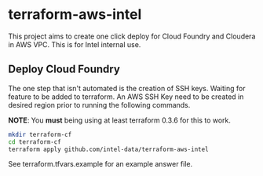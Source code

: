# terraform-aws-intel

This project aims to create one click deploy for Cloud Foundry and Cloudera in
AWS VPC. This is for Intel internal use.

## Deploy Cloud Foundry

The one step that isn't automated is the creation of SSH keys. Waiting for feature to be added to terraform.
An AWS SSH Key need to be created in desired region prior to running the following commands.

**NOTE**: You **must** being using at least terraform 0.3.6 for this to work.

```bash
mkdir terraform-cf
cd terraform-cf
terraform apply github.com/intel-data/terraform-aws-intel
```

See terraform.tfvars.example for an example answer file.
